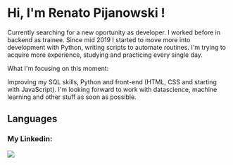 <h1>Hi, I'm Renato Pijanowski !</h1>

Currently searching for a new oportunity as developer. I worked before in backend as trainee.
Since mid 2019 I started to move more into development with Python, writing scripts to automate routines. I'm trying to acquire more experience, studying and
practicing every single day.

What I'm focusing on this moment:

Improving my SQL skills, Python and front-end (HTML, CSS and starting with JavaScript). I'm looking forward to work with datascience, machine learning and other
stuff as soon as possible.

<h2>Languages</h2>

<h3>My Linkedin:</h3>
<div>
  <a href="https://www.linkedin.com/in/renato-pijanowski-b2697b1b0/"><img src="https://img.shields.io/badge/LinkedIn-0077B5?style=for-the-badge&logo=linkedin&logoColor=white)](https://img.shields.io/badge/LinkedIn-0077B5?style=for-the-badge&logo=linkedin&logoColor=white"></a>
</div>
